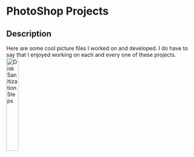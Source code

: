 <h1>PhotoShop Projects</h1>

<h2>Description</h2>
Here are some cool picture files I worked on and developed. I do have to say that I enjoyed working on each and every one of these projects.
<br />
<img src="https://imgur.com/zqFA1jh.png" height="25%" width="25%" alt="Disk Sanitization Steps"/>
<br />
